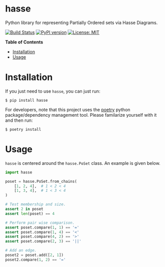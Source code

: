 # hasse
Python library for representing Partially Ordered sets via Hasse Diagrams.

[![Build Status](https://cloud.drone.io/api/badges/mvcisback/hasse/status.svg)](https://cloud.drone.io/mvcisback/hasse)
[![PyPI version](https://badge.fury.io/py/exp4.svg)](https://badge.fury.io/py/hasse)
[![License: MIT](https://img.shields.io/badge/License-MIT-yellow.svg)](https://opensource.org/licenses/MIT)

**Table of Contents**

- [Installation](#installation)
- [Usage](#usage)

# Installation

If you just need to use `hasse`, you can just run:

`$ pip install hasse`

For developers, note that this project uses the
[poetry](https://poetry.eustace.io/) python package/dependency
management tool. Please familarize yourself with it and then
run:

`$ poetry install`

# Usage

`hasse` is centered around the `hasse.PoSet` class.  An example is
given below.

```python
import hasse

poset = hasse.PoSet.from_chains(
    [1, 2, 4],  # 1 < 2 < 4
    [1, 3, 4],  # 1 < 3 < 4
)

# Test membership and size.
assert 2 in poset
assert len(poset) == 4

# Perform pair wise comparison.
assert poset.compare(1, 1) == '='
assert poset.compare(1, 4) == '<'
assert poset.compare(4, 2) == '>'
assert poset.compare(2, 3) == '||'

# Add an edge.
poset2 = poset.add([2, 1])
poset2.compare(1, 2) == '='
```
